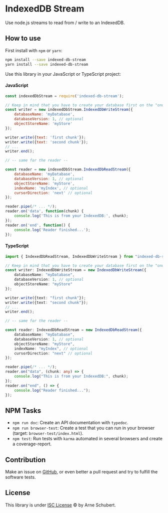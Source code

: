 # IndexedDB Stream

Use node.js streams to read from / write to an IndexedDB.

## How to use

First install with `npm` or `yarn`:

```bash
npm install --save indexed-db-stream
yarn install --save indexed-db-stream
```

Use this library in your JavaScript or TypeScript project:

#### JavaScript

```javascript
const indexedDbStream = require('indexed-db-stream');

// Keep in mind that you have to create your database first on the "onupgradeneeded" event!
const writer = new indexedDbStream.IndexedDbWriteStream({
    databaseName: 'myDatabase',
    databaseVersion: 1, // optional
    objectStoreName: 'myStore'
});

writer.write({text: 'first chunk'});
writer.write({text: 'second chunk'});
// ...
writer.end();

// -- same for the reader --

const reader = new indexedDbStream.IndexedDbReadStream({
    databaseName: 'myDatabase',
    databaseVersion: 1, // optional
    objectStoreName: 'myStore',
    indexName: 'myIndex', // optional
    cursorDirection: 'next' // optional
});

reader.pipe(/* ... */);
reader.on('data', function(chunk) {
    console.log('This is from your IndexedDB:', chunk);
});
reader.on('end', function() {
    console.log('Reader finished...');
});
```

#### TypeScript

```typescript
import { IndexedDbReadStream, IndexedDbWriteStream } from "indexed-db-stream"

// Keep in mind that you have to create your database first on the "onupgradeneeded" event!
const writer: IndexedDbWriteStream = new IndexedDbWriteStream({
    databaseName: "myDatabase",
    databaseVersion: 1, // optional
    objectStoreName: "myStore"
});

writer.write({text: "first chunk"});
writer.write({text: "second chunk"});
// ...
writer.end();

// -- same for the reader --

const reader: IndexedDbReadStream = new IndexedDbReadStream({
    databaseName: "myDatabase",
    databaseVersion: 1, // optional
    objectStoreName: "myStore",
    indexName: "myIndex", // optional
    cursorDirection: "next" // optional
});

reader.pipe(/* ... */);
reader.on("data", (chunk: any) => {
    console.log("This is from your IndexedDB:", chunk);
});
reader.on("end", () => {
    console.log("Reader finished...");
});
```

## NPM Tasks

* `npm run doc`: Create an API documentation with `typedoc`.
* `npm run browser-test`: Create a test that you can run in your browser (target: `browser-test/index.html`).
* `npm test`: Run tests with `karma` automated in several browsers and create a coverage-report.

## Contribution

Make an issue on [GitHub](https://github.com/atd-schubert/indexed-db-stream), or even better a pull request and try to fulfill the software tests. 


## License

This library is under [ISC License](https://spdx.org/licenses/ISC.html) © by Arne Schubert.